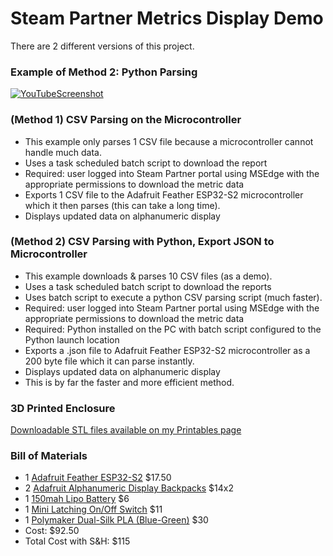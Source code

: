 # Steam Partner Metrics Display Demo
There are 2 different versions of this project.

### Example of Method 2: Python Parsing
[![YouTubeScreenshot](https://user-images.githubusercontent.com/49322231/233666226-39a74c38-475c-45a7-a338-b4ceaca4aa9e.PNG)](https://www.youtube.com/watch?v=sdJcgPCqKFE)

### (Method 1) CSV Parsing on the Microcontroller
- This example only parses 1 CSV file because a microcontroller cannot handle much data. 
- Uses a task scheduled batch script to download the report
- Required: user logged into Steam Partner portal using MSEdge with the appropriate permissions to download the metric data
- Exports 1 CSV file to the Adafruit Feather ESP32-S2 microcontroller which it then parses (this can take a long time).
- Displays updated data on alphanumeric display

### (Method 2) CSV Parsing with Python, Export JSON to Microcontroller
- This example downloads & parses 10 CSV files (as a demo). 
- Uses a task scheduled batch script to download the reports
- Uses batch script to execute a python CSV parsing script (much faster).
- Required: user logged into Steam Partner portal using MSEdge with the appropriate permissions to download the metric data
- Required: Python installed on the PC with batch script configured to the Python launch location
- Exports a .json file to Adafruit Feather ESP32-S2 microcontroller as a 200 byte file which it can parse instantly.
- Displays updated data on alphanumeric display
- This is by far the faster and more efficient method.

### 3D Printed Enclosure
[Downloadable STL files available on my Printables page](https://www.printables.com/model/443221-adafruit-alphanumeric-backpack-enclosure)

### Bill of Materials
- 1 [Adafruit Feather ESP32-S2](https://www.adafruit.com/product/5000) $17.50
- 2 [Adafruit Alphanumeric Display Backpacks](https://www.adafruit.com/product/1912) $14x2
- 1 [150mah Lipo Battery](https://www.adafruit.com/product/1317) $6
- 1 [Mini Latching On/Off Switch](https://www.amazon.com/dp/B086L2GPGX) $11
- 1 [Polymaker Dual-Silk PLA (Blue-Green)](https://www.amazon.com/dp/B0BF55RCF5) $30
- Cost: $92.50
- Total Cost with S&H: $115
